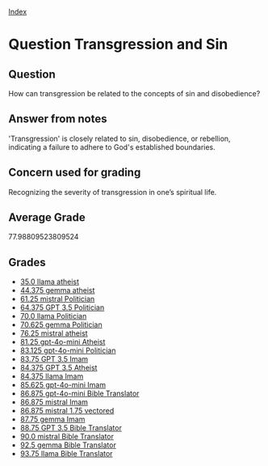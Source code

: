
[Index](../../index.md)
# Question Transgression and Sin
## Question
How can transgression be related to the concepts of sin and disobedience?

## Answer from notes
'Transgression' is closely related to sin, disobedience, or rebellion, indicating a failure to adhere to God's established boundaries.

## Concern used for grading
Recognizing the severity of transgression in one’s spiritual life.

## Average Grade
77.98809523809524

## Grades
 * [35.0 llama atheist](../answers/llama_atheist/Transgression_and_Sin.md)
 * [44.375 gemma atheist](../answers/gemma_atheist/Transgression_and_Sin.md)
 * [61.25 mistral Politician](../answers/mistral_Politician/Transgression_and_Sin.md)
 * [64.375 GPT 3.5 Politician](../answers/GPT_3.5_Politician/Transgression_and_Sin.md)
 * [70.0 llama Politician](../answers/llama_Politician/Transgression_and_Sin.md)
 * [70.625 gemma Politician](../answers/gemma_Politician/Transgression_and_Sin.md)
 * [76.25 mistral atheist](../answers/mistral_atheist/Transgression_and_Sin.md)
 * [81.25 gpt-4o-mini Atheist](../answers/gpt-4o-mini_Atheist/Transgression_and_Sin.md)
 * [83.125 gpt-4o-mini Politician](../answers/gpt-4o-mini_Politician/Transgression_and_Sin.md)
 * [83.75 GPT 3.5 Imam](../answers/GPT_3.5_Imam/Transgression_and_Sin.md)
 * [84.375 GPT 3.5 Atheist](../answers/GPT_3.5_Atheist/Transgression_and_Sin.md)
 * [84.375 llama Imam](../answers/llama_Imam/Transgression_and_Sin.md)
 * [85.625 gpt-4o-mini Imam](../answers/gpt-4o-mini_Imam/Transgression_and_Sin.md)
 * [86.875 gpt-4o-mini Bible Translator](../answers/gpt-4o-mini_Bible_Translator/Transgression_and_Sin.md)
 * [86.875 mistral Imam](../answers/mistral_Imam/Transgression_and_Sin.md)
 * [86.875 mistral 1.75 vectored](../answers/mistral_1.75_vectored/Transgression_and_Sin.md)
 * [87.75 gemma Imam](../answers/gemma_Imam/Transgression_and_Sin.md)
 * [88.75 GPT 3.5 Bible Translator](../answers/GPT_3.5_Bible_Translator/Transgression_and_Sin.md)
 * [90.0 mistral Bible Translator](../answers/mistral_Bible_Translator/Transgression_and_Sin.md)
 * [92.5 gemma Bible Translator](../answers/gemma_Bible_Translator/Transgression_and_Sin.md)
 * [93.75 llama Bible Translator](../answers/llama_Bible_Translator/Transgression_and_Sin.md)
